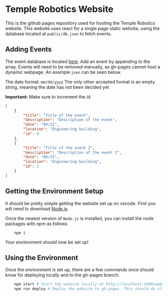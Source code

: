 # Temple Robotics Website
This is the github pages repository used for hosting the Temple Robotics website. 
This website uses react for a single page static website, using the database 
located at `public/db.json` to fetch events.

## Adding Events
The event database is located [here](public/db.json). Add an event by appending to 
the array. Events will need to be removed manually, as gh-pages cannot host a dynamic 
webpage. An example `json` can be seen below.

The date format: `mm/dd/yyyy`
The only other accepted format is an empty string, meaning the date has not been decided yet

**Important:** Make sure to increment the id

```json
[
	{
		"title": "Title of the event",
		"description": "Description of the event",
		"date": "04/22",
		"location": "Engineering building",
		"id": 0
	},
	{
		"title": "Title of the event 2",
		"description": "Description of the event 2",
		"date": "04/23",
		"location": "Engineering building",
		"id": 1
	}
]
```

## Getting the Environment Setup
It should be pretty simple getting the website set up on vscode. First you will need 
to download [Node.js](https://nodejs.org/en/).

Once the newest version of `Node.js` is installed, you can install the node packages 
with npm as follows

```
    npm i
```

Your environment should now be set up!

## Using the Environment
Once the environment is set up, there are a few commands once should know for deploying 
locally and to the gh-pages branch.

```sh
    npm start # Start the website locally at http://localhost:3000/website-2.0
    npm run deploy # Deploy the website to gh-pages. This should do all the work for you!
```
